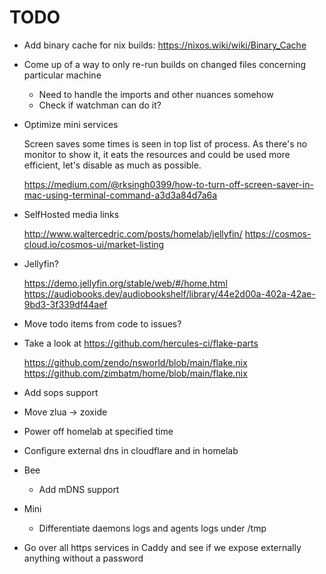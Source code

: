 # TODO

- Add binary cache for nix builds: https://nixos.wiki/wiki/Binary_Cache

- Come up of a way to only re-run builds on changed files concerning particular machine

  - Need to handle the imports and other nuances somehow
  - Check if watchman can do it?

- Optimize mini services

  Screen saves some times is seen in top list of process. As there's no monitor to show it, it eats the resources and could be used more efficient, let's disable as much as possible.

  https://medium.com/@rksingh0399/how-to-turn-off-screen-saver-in-mac-using-terminal-command-a3d3a84d7a6a

- SelfHosted media links

  http://www.waltercedric.com/posts/homelab/jellyfin/
  https://cosmos-cloud.io/cosmos-ui/market-listing

- Jellyfin?

  https://demo.jellyfin.org/stable/web/#/home.html
  https://audiobooks.dev/audiobookshelf/library/44e2d00a-402a-42ae-9bd3-3f339df44aef

- Move todo items from code to issues?
- Take a look at https://github.com/hercules-ci/flake-parts

  https://github.com/zendo/nsworld/blob/main/flake.nix
  https://github.com/zimbatm/home/blob/main/flake.nix

- Add sops support
- Move zlua -> zoxide
- Power off homelab at specified time
- Configure external dns in cloudflare and in homelab
- Bee
  - Add mDNS support
- Mini
  - Differentiate daemons logs and agents logs under /tmp
- Go over all https services in Caddy and see if we expose externally anything without a password
